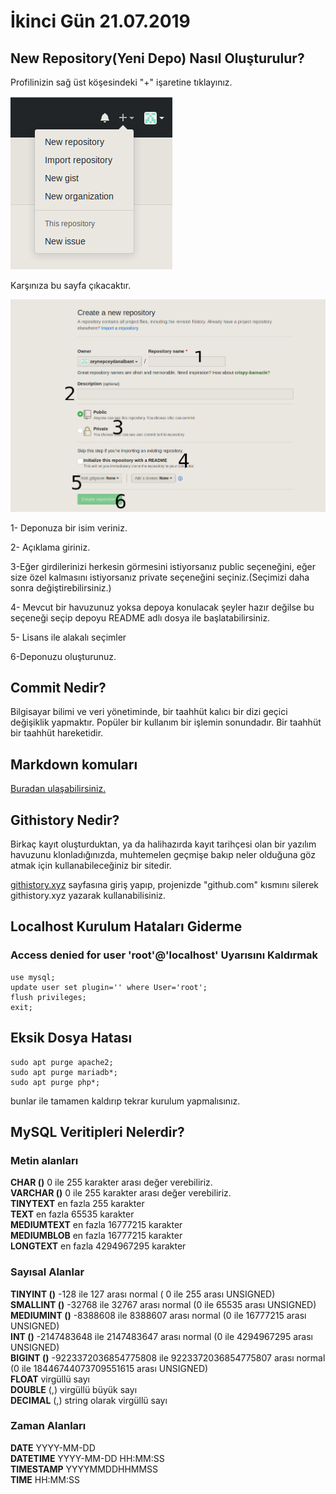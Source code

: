 # İkinci Gün 21.07.2019

## New Repository(Yeni Depo) Nasıl Oluşturulur?
Profilinizin sağ üst köşesindeki "+" işaretine tıklayınız.

![ekran](ekran1.png)
<br>

Karşınıza bu sayfa çıkacaktır.

![ekran](son.png)

1- Deponuza bir isim veriniz.

2- Açıklama giriniz.

3-Eğer girdilerinizi herkesin görmesini istiyorsanız public seçeneğini, eğer size özel kalmasını istiyorsanız private seçeneğini seçiniz.(Seçimizi daha sonra değiştirebilirsiniz.)

4- Mevcut bir havuzunuz yoksa depoya konulacak şeyler hazır değilse bu seçeneği seçip depoyu README adlı dosya ile başlatabilirsiniz.

5- Lisans ile alakalı seçimler

6-Deponuzu oluşturunuz.
## Commit Nedir?
Bilgisayar bilimi ve veri yönetiminde, bir taahhüt kalıcı bir dizi geçici değişiklik yapmaktır. Popüler bir kullanım bir işlemin sonundadır. Bir taahhüt bir taahhüt hareketidir.
## Markdown komuları
[Buradan ulaşabilirsiniz.](http://alikatircio.com/markdown-editor/)
## Githistory Nedir?
Birkaç kayıt oluşturduktan, ya da halihazırda kayıt tarihçesi olan bir yazılım havuzunu klonladığınızda, muhtemelen geçmişe bakıp neler olduğuna göz atmak için kullanabileceğiniz bir sitedir.

[githistory.xyz](https://githistory.xyz/) sayfasına giriş yapıp, projenizde "github.com" kısmını silerek githistory.xyz yazarak kullanabilisiniz.

## Localhost Kurulum Hataları Giderme
### Access denied for user 'root'@'localhost' Uyarısını Kaldırmak

  ```sudo mysql -u rootshow databases;
  use mysql;
  update user set plugin='' where User='root';
  flush privileges;
  exit;
  ```
  ## Eksik Dosya Hatası
  ```  
sudo apt purge apache2;
sudo apt purge mariadb*;
sudo apt purge php*;
  ```
  bunlar ile tamamen kaldırıp tekrar kurulum yapmalısınız.
## MySQL Veritipleri Nelerdir?
### Metin alanları

**CHAR ()** 0 ile 255 karakter arası değer verebiliriz.  
**VARCHAR ()** 0 ile 255 karakter arası değer verebiliriz.  
**TINYTEXT** en fazla 255 karakter  
**TEXT** en fazla 65535 karakter  
**MEDIUMTEXT** en fazla 16777215 karakter  
**MEDIUMBLOB** en fazla 16777215 karakter  
**LONGTEXT** en fazla 4294967295 karakter

### Sayısal Alanlar

**TINYINT ()** -128 ile 127 arası normal ( 0 ile 255 arası UNSIGNED)  
**SMALLINT ()** -32768 ile 32767 arası normal (0 ile 65535 arası UNSIGNED)  
**MEDIUMINT ()** -8388608 ile 8388607 arası normal (0 ile 16777215 arası UNSIGNED)  
**INT ()** -2147483648 ile 2147483647 arası normal (0 ile 4294967295 arası UNSIGNED)  
**BIGINT ()** -9223372036854775808 ile 9223372036854775807 arası normal (0 ile 18446744073709551615 arası UNSIGNED)  
**FLOAT** virgüllü sayı  
**DOUBLE** (,) virgüllü büyük sayı  
**DECIMAL** (,) string olarak virgüllü sayı

### Zaman Alanları

**DATE** YYYY-MM-DD  
**DATETIME** YYYY-MM-DD HH:MM:SS  
**TIMESTAMP** YYYYMMDDHHMMSS  
**TIME** HH:MM:SS
